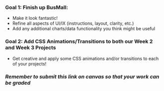 ### Goal 1: Finish up BusMall:

- Make it look fantastic!
- Refine all aspects of UI/IX (instructions, layout, clarity, etc.)
- Add any additional charts/data functionality you think might be useful

### Goal 2: Add CSS Animations/Transitions to both our Week 2 and Week 3 Projects

- Get creative and apply some CSS animations and/or transitions to each of your projects!

### *Remember to submit this link on canvas so that your work can be graded*
